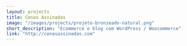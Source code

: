 ```yaml
---
layout: projects
title: Cenas Assinadas
image: "/images/projects/projeto-bronzeado-natural.png"
short_description: "Ecommerce e blog com WordPress / Woocommerce"
link: "http://cenasassinadas.com"
---
```

